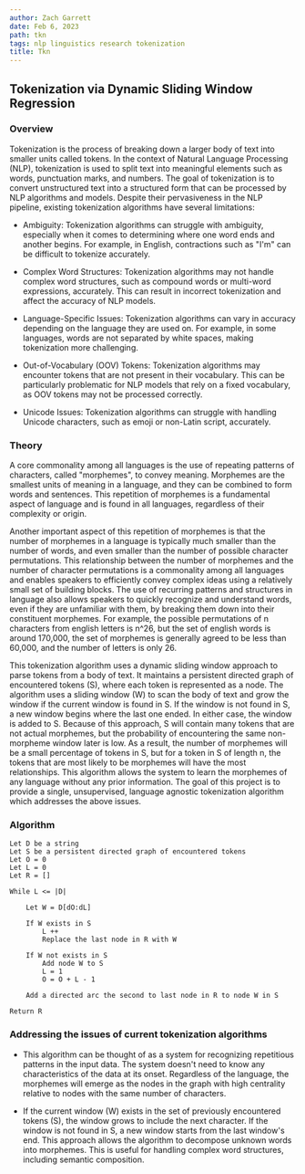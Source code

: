 ```yaml
---
author: Zach Garrett
date: Feb 6, 2023
path: tkn
tags: nlp linguistics research tokenization
title: Tkn
---
```


## Tokenization via Dynamic Sliding Window Regression

### Overview

Tokenization is the process of breaking down a larger body of text into smaller units called tokens. In the context of Natural Language Processing (NLP), tokenization is used to split text into meaningful elements such as words, punctuation marks, and numbers. The goal of tokenization is to convert unstructured text into a structured form that can be processed by NLP algorithms and models. Despite their pervasiveness in the NLP pipeline, existing tokenization algorithms have several limitations:

- Ambiguity: Tokenization algorithms can struggle with ambiguity, especially when it comes to determining where one word ends and another begins. For example, in English, contractions such as "I'm" can be difficult to tokenize accurately.

- Complex Word Structures: Tokenization algorithms may not handle complex word structures, such as compound words or multi-word expressions, accurately. This can result in incorrect tokenization and affect the accuracy of NLP models.

- Language-Specific Issues: Tokenization algorithms can vary in accuracy depending on the language they are used on. For example, in some languages, words are not separated by white spaces, making tokenization more challenging.

- Out-of-Vocabulary (OOV) Tokens: Tokenization algorithms may encounter tokens that are not present in their vocabulary. This can be particularly problematic for NLP models that rely on a fixed vocabulary, as OOV tokens may not be processed correctly.

- Unicode Issues: Tokenization algorithms can struggle with handling Unicode characters, such as emoji or non-Latin script, accurately.

### Theory

A core commonality among all languages is the use of repeating patterns of characters, called "morphemes", to convey meaning. Morphemes are the smallest units of meaning in a language, and they can be combined to form words and sentences. This repetition of morphemes is a fundamental aspect of language and is found in all languages, regardless of their complexity or origin.

Another important aspect of this repetition of morphemes is that the number of morphemes in a language is typically much smaller than the number of words, and even smaller than the number of possible character permutations. This relationship between the number of morphemes and the number of character permutations is a commonality among all languages and enables speakers to efficiently convey complex ideas using a relatively small set of building blocks. The use of recurring patterns and structures in language also allows speakers to quickly recognize and understand words, even if they are unfamiliar with them, by breaking them down into their constituent morphemes. For example, the possible permutations of n characters from english letters is n^26, but the set of english words is around 170,000, the set of morphemes is generally agreed to be less than 60,000, and the number of letters is only 26.

This tokenization algorithm uses a dynamic sliding window approach to parse tokens from a body of text. It maintains a persistent directed graph of encountered tokens (S), where each token is represented as a node. The algorithm uses a sliding window (W) to scan the body of text and grow the window if the current window is found in S. If the window is not found in S, a new window begins where the last one ended. In either case, the window is added to S. Because of this approach, S will contain many tokens that are not actual morphemes, but the probability of encountering the same non-morpheme window later is low. As a result, the number of morphemes will be a small percentage of tokens in S, but for a token in S of length n, the tokens that are most likely to be morphemes will have the most relationships. This algorithm allows the system to learn the morphemes of any language without any prior information. The goal of this project is to provide a single, unsupervised, language agnostic tokenization algorithm which addresses the above issues.

### Algorithm

```
Let D be a string
Let S be a persistent directed graph of encountered tokens
Let O = 0
Let L = 0
Let R = []

While L <= |D|

    Let W = D[dO:dL]

    If W exists in S
        L ++
        Replace the last node in R with W

    If W not exists in S
        Add node W to S
        L = 1
        O = O + L - 1

    Add a directed arc the second to last node in R to node W in S

Return R
```

### Addressing the issues of current tokenization algorithms

- This algorithm can be thought of as a system for recognizing repetitious patterns in the input data. The system doesn't need to know any characteristics of the data at its onset. Regardless of the language, the morphemes will emerge as the nodes in the graph with high centrality relative to nodes with the same number of characters.

- If the current window (W) exists in the set of previously encountered tokens (S), the window grows to include the next character. If the window is not found in S, a new window starts from the last window's end. This approach allows the algorithm to decompose unknown words into morphemes. This is useful for handling complex word structures, including semantic composition.
